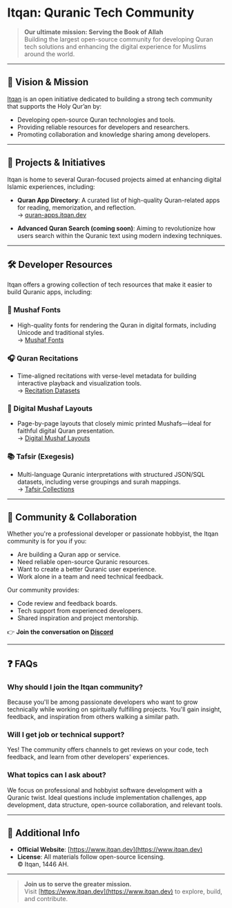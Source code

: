 # Itqan: Quranic Tech Community

> **Our ultimate mission: Serving the Book of Allah**  
> Building the largest open-source community for developing Quran tech solutions and enhancing the digital experience for Muslims around the world.

---

## 🎯 Vision & Mission

[Itqan](https://www.itqan.dev/) is an open initiative dedicated to building a strong tech community that supports the Holy Qur’an by:

- Developing open-source Quran technologies and tools.
- Providing reliable resources for developers and researchers.
- Promoting collaboration and knowledge sharing among developers.

---

## 🧩 Projects & Initiatives

Itqan is home to several Quran-focused projects aimed at enhancing digital Islamic experiences, including:

- **Quran App Directory**: A curated list of high-quality Quran-related apps for reading, memorization, and reflection.  
  → [quran-apps.itqan.dev](https://quran-apps.itqan.dev/en?utm_source=chatgpt.com)

- **Advanced Quran Search (coming soon)**: Aiming to revolutionize how users search within the Quranic text using modern indexing techniques.

---

## 🛠️ Developer Resources

Itqan offers a growing collection of tech resources that make it easier to build Quranic apps, including:

### 📖 Mushaf Fonts
- High-quality fonts for rendering the Quran in digital formats, including Unicode and traditional styles.  
  → [Mushaf Fonts](https://www.itqan.dev/categories/mushaf-fonts?utm_source=chatgpt.com)

### 🎧 Quran Recitations
- Time-aligned recitations with verse-level metadata for building interactive playback and visualization tools.  
  → [Recitation Datasets](https://www.itqan.dev/categories/recitation?utm_source=chatgpt.com)

### 📄 Digital Mushaf Layouts
- Page-by-page layouts that closely mimic printed Mushafs—ideal for faithful digital Quran presentation.  
  → [Digital Mushaf Layouts](https://www.itqan.dev/categories/digital-mushaf-layout?utm_source=chatgpt.com)

### 📚 Tafsir (Exegesis)
- Multi-language Quranic interpretations with structured JSON/SQL datasets, including verse groupings and surah mappings.  
  → [Tafsir Collections](https://www.itqan.dev/categories/tafseer?utm_source=chatgpt.com)

---

## 👥 Community & Collaboration

Whether you're a professional developer or passionate hobbyist, the Itqan community is for you if you:

- Are building a Quran app or service.
- Need reliable open-source Quranic resources.
- Want to create a better Quranic user experience.
- Work alone in a team and need technical feedback.

Our community provides:

- Code review and feedback boards.
- Tech support from experienced developers.
- Shared inspiration and project mentorship.

👉 **Join the conversation on [Discord](https://discord.gg)**

---

## ❓ FAQs

### Why should I join the Itqan community?
Because you'll be among passionate developers who want to grow technically while working on spiritually fulfilling projects. You'll gain insight, feedback, and inspiration from others walking a similar path.

### Will I get job or technical support?
Yes! The community offers channels to get reviews on your code, tech feedback, and learn from other developers' experiences.

### What topics can I ask about?
We focus on professional and hobbyist software development with a Quranic twist. Ideal questions include implementation challenges, app development, data structure, open-source collaboration, and relevant tools.

---

## 📌 Additional Info

- **Official Website**: [https://www.itqan.dev](https://www.itqan.dev)
- **License**: All materials follow open-source licensing.  
  © Itqan, 1446 AH.

---

> **Join us to serve the greater mission.**  
> Visit [https://www.itqan.dev](https://www.itqan.dev) to explore, build, and contribute.
